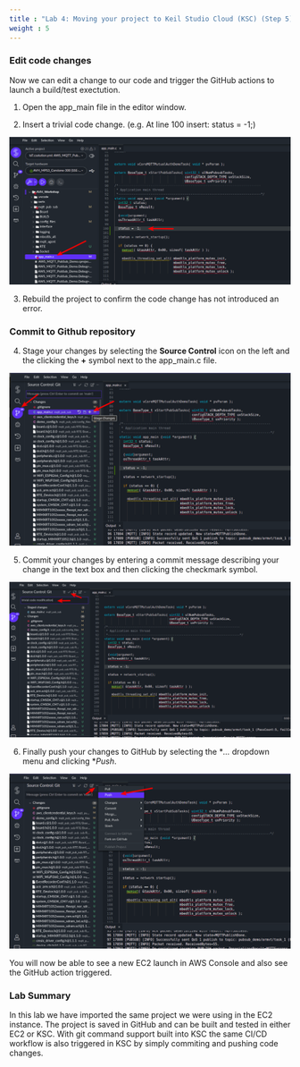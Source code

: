 ```yaml
---
title : "Lab 4: Moving your project to Keil Studio Cloud (KSC) (Step 5)"
weight : 5
---
```


### Edit code changes

Now we can edit a change to our code and trigger the GitHub actions to launch a build/test exectution.

1. Open the app_main file in the editor window.

2. Insert a trivial code change. (e.g. At line 100 insert: status = -1;)

![build ksc](/static/ksc_edit.png)

3. Rebuild the project to confirm the code change has not introduced an error.

### Commit to Github repository

4. Stage your changes by selecting the **Source Control** icon on the left and the clicking the **+** symbol next to the app_main.c file.

![ksc stage](/static/ksc-stage.png)

5. Commit your changes by entering a commit message describing your change in the text box and then clicking the checkmark symbol.

![ksc commit](/static/ksc-commit.png)

6. Finally push your changes to GitHub by selecting the **...* dropdown menu and clicking **Push*.

![ksc push](/static/ksc-push.png)

You will now be able to see a new EC2 launch in AWS Console and also see the GitHub action triggered.

### Lab Summary

In this lab we have imported the same project we were using in the EC2 instance. The project is saved in GitHub and can be built and tested in either EC2 or KSC. With git command support built into KSC the same CI/CD workflow is also triggered in KSC by simply commiting and pushing code changes.

